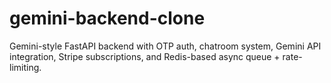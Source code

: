 # gemini-backend-clone
 Gemini-style FastAPI backend with OTP auth, chatroom system, Gemini API integration, Stripe subscriptions, and Redis-based async queue + rate-limiting.
